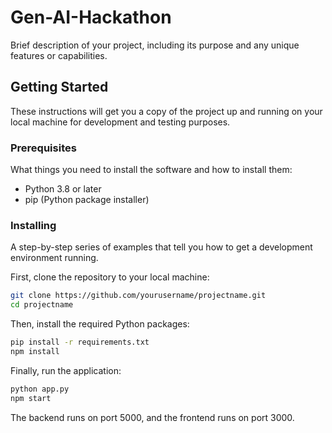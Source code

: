 # Gen-AI-Hackathon

Brief description of your project, including its purpose and any unique features or capabilities.

## Getting Started

These instructions will get you a copy of the project up and running on your local machine for development and testing purposes.

### Prerequisites

What things you need to install the software and how to install them:

- Python 3.8 or later
- pip (Python package installer)

### Installing

A step-by-step series of examples that tell you how to get a development environment running.

First, clone the repository to your local machine:

```bash
git clone https://github.com/yourusername/projectname.git
cd projectname
```
    
Then, install the required Python packages:

```bash
pip install -r requirements.txt
npm install
```

Finally, run the application:

```bash
python app.py
npm start
```

The backend runs on port 5000, and the frontend runs on port 3000.

